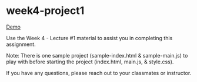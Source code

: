 # week4-project1

[Demo](https://cdn.rawgit.com/huttj/week4-project1/92e0d82b0a64db3b38cb34992a04c87cb9701f6c/index.html)

Use the Week 4 - Lecture #1 material to assist you in completing this assignment.

Note: There is one sample project (sample-index.html & sample-main.js) to play with before starting the project (index.html, main.js, & style.css).

If you have any questions, please reach out to your classmates or instructor.
